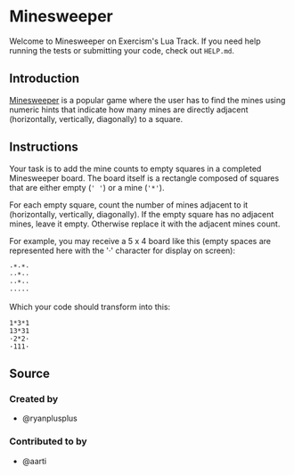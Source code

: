 # Minesweeper

Welcome to Minesweeper on Exercism's Lua Track.
If you need help running the tests or submitting your code, check out `HELP.md`.

## Introduction

[Minesweeper][wikipedia] is a popular game where the user has to find the mines using numeric hints that indicate how many mines are directly adjacent (horizontally, vertically, diagonally) to a square.

[wikipedia]: https://en.wikipedia.org/wiki/Minesweeper_(video_game)

## Instructions

Your task is to add the mine counts to empty squares in a completed Minesweeper board.
The board itself is a rectangle composed of squares that are either empty (`' '`) or a mine (`'*'`).

For each empty square, count the number of mines adjacent to it (horizontally, vertically, diagonally).
If the empty square has no adjacent mines, leave it empty.
Otherwise replace it with the adjacent mines count.

For example, you may receive a 5 x 4 board like this (empty spaces are represented here with the '·' character for display on screen):

```text
·*·*·
··*··
··*··
·····
```

Which your code should transform into this:

```text
1*3*1
13*31
·2*2·
·111·
```

## Source

### Created by

- @ryanplusplus

### Contributed to by

- @aarti